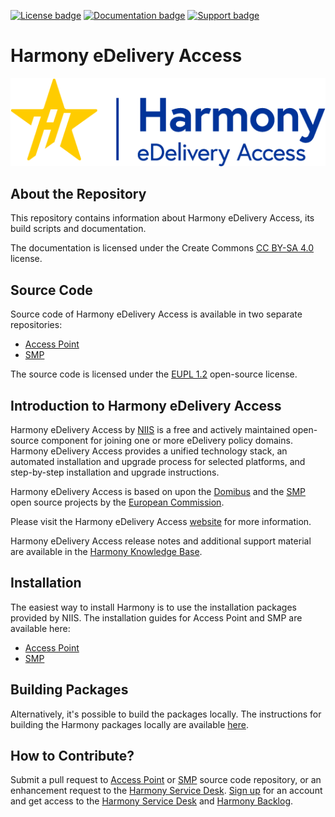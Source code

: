 [![License badge](https://img.shields.io/badge/license-EUPL-blue.svg)](License.md)
[![Documentation badge](https://img.shields.io/badge/docs-latest-brightgreen.svg)](doc/)
[![Support badge]( https://img.shields.io/badge/support-sof-yellowgreen.svg)](https://edelivery.digital/contact)

# Harmony eDelivery Access

![Harmony eDelivery Access logo](doc/img/harmony-logo.png)

## About the Repository

This repository contains information about Harmony eDelivery Access, its build scripts and documentation. 

The documentation is licensed under the Create Commons [CC BY-SA 4.0](https://creativecommons.org/licenses/by-sa/4.0/) license.

## Source Code

Source code of Harmony eDelivery Access is available in two separate repositories:

- [Access Point](https://github.com/nordic-institute/harmony-access-point)
- [SMP](https://github.com/nordic-institute/harmony-smp)

The source code is licensed under the [EUPL 1.2](License.md) open-source license.

## Introduction to Harmony eDelivery Access

Harmony eDelivery Access by [NIIS](https://niis.org) is a free and actively maintained open-source component for joining one or more eDelivery policy domains. Harmony eDelivery Access provides a unified technology stack, an automated installation and upgrade process for selected platforms, and step-by-step installation and upgrade instructions.

Harmony eDelivery Access is based on upon the [Domibus](https://ec.europa.eu/cefdigital/code/projects/EDELIVERY/repos/domibus/) and the [SMP](https://ec.europa.eu/cefdigital/code/projects/EDELIVERY/repos/smp) open source projects by the [European Commission](https://ec.europa.eu/). 
 
Please visit the Harmony eDelivery Access [website](https://edelivery.digital) for more information.

Harmony eDelivery Access release notes and additional support material are available in the [Harmony Knowledge Base](https://confluence.niis.org/display/HEAKB/).

## Installation

The easiest way to install Harmony is to use the installation packages provided by NIIS. The installation guides for Access Point and SMP are available here:

- [Access Point](doc/harmony-ap_installation_guide.md)
- [SMP](doc/harmony-smp_installation_guide.md)

## Building Packages

Alternatively, it's possible to build the packages locally. The instructions for building the Harmony packages locally are available [here](Build.md).

## How to Contribute?

Submit a pull request to [Access Point](https://github.com/nordic-institute/harmony-access-point) or [SMP](https://github.com/nordic-institute/harmony-smp)
source code repository, or an enhancement request to the [Harmony Service Desk](https://jira.niis.org/servicedesk/customer/portal/3).
[Sign up](https://jira.niis.org/secure/Signup!default.jspa) for an account and
get access to the [Harmony Service Desk](https://jira.niis.org/servicedesk/customer/portal/3) and
[Harmony Backlog](https://jira.niis.org/projects/NEDS/).
